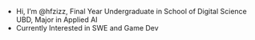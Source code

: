 - Hi, I’m @hfzizz, Final Year Undergraduate in School of Digital Science UBD, Major in Applied AI
- Currently Interested in SWE and Game Dev

